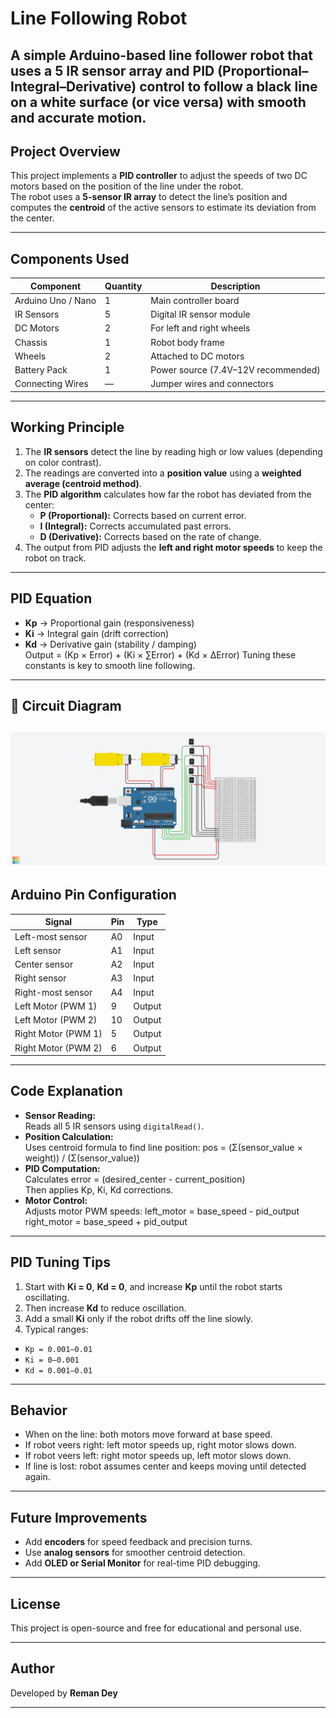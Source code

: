 # Line Following Robot
A simple **Arduino-based line follower robot** that uses a **5 IR sensor array** and **PID (Proportional–Integral–Derivative) control** to follow a black line on a white surface (or vice versa) with smooth and accurate motion.
---
## Project Overview

This project implements a **PID controller** to adjust the speeds of two DC motors based on the position of the line under the robot.  
The robot uses a **5-sensor IR array** to detect the line’s position and computes the **centroid** of the active sensors to estimate its deviation from the center.

---
## Components Used

| Component | Quantity | Description |
|------------|-----------|-------------|
| Arduino Uno / Nano | 1 | Main controller board |
| IR Sensors | 5 | Digital IR sensor module |
| DC Motors | 2 | For left and right wheels |
| Chassis | 1 | Robot body frame |
| Wheels | 2 | Attached to DC motors |
| Battery Pack | 1 | Power source (7.4V–12V recommended) |
| Connecting Wires | — | Jumper wires and connectors |

---
## Working Principle

1. The **IR sensors** detect the line by reading high or low values (depending on color contrast).  
2. The readings are converted into a **position value** using a **weighted average (centroid method)**.  
3. The **PID algorithm** calculates how far the robot has deviated from the center:
   - **P (Proportional):** Corrects based on current error.
   - **I (Integral):** Corrects accumulated past errors.
   - **D (Derivative):** Corrects based on the rate of change.
4. The output from PID adjusts the **left and right motor speeds** to keep the robot on track.

---
## PID Equation
- **Kp** → Proportional gain (responsiveness)  
- **Ki** → Integral gain (drift correction)  
- **Kd** → Derivative gain (stability / damping)  
Output = (Kp × Error) + (Ki × ∑Error) + (Kd × ΔError)
Tuning these constants is key to smooth line following.

---
## 🔌 Circuit Diagram

![Circuit Diagram](CircuitDiagram.png)
---
## Arduino Pin Configuration

| Signal | Pin | Type |
|---------|-----|------|
| Left-most sensor | A0 | Input |
| Left sensor | A1 | Input |
| Center sensor | A2 | Input |
| Right sensor | A3 | Input |
| Right-most sensor | A4 | Input |
| Left Motor (PWM 1) | 9 | Output |
| Left Motor (PWM 2) | 10 | Output |
| Right Motor (PWM 1) | 5 | Output |
| Right Motor (PWM 2) | 6 | Output |

---

## Code Explanation

- **Sensor Reading:**  
  Reads all 5 IR sensors using `digitalRead()`.  
- **Position Calculation:**  
  Uses centroid formula to find line position:
  pos = (Σ(sensor_value × weight)) / (Σ(sensor_value))
- **PID Computation:**  
Calculates error = (desired_center - current_position)  
Then applies Kp, Ki, Kd corrections.  
- **Motor Control:**  
Adjusts motor PWM speeds:
left_motor = base_speed - pid_output
right_motor = base_speed + pid_output

---

## PID Tuning Tips

1. Start with **Ki = 0**, **Kd = 0**, and increase **Kp** until the robot starts oscillating.  
2. Then increase **Kd** to reduce oscillation.  
3. Add a small **Ki** only if the robot drifts off the line slowly.  
4. Typical ranges:
 - `Kp = 0.001–0.01`
 - `Ki = 0–0.001`
 - `Kd = 0.001–0.01`

---

## Behavior

- When on the line: both motors move forward at base speed.  
- If robot veers right: left motor speeds up, right motor slows down.  
- If robot veers left: right motor speeds up, left motor slows down.  
- If line is lost: robot assumes center and keeps moving until detected again.

---

## Future Improvements
- Add **encoders** for speed feedback and precision turns.  
- Use **analog sensors** for smoother centroid detection.  
- Add **OLED or Serial Monitor** for real-time PID debugging.

---
## License

This project is open-source and free for educational and personal use.

---

## Author

Developed by **Reman Dey**  

---
